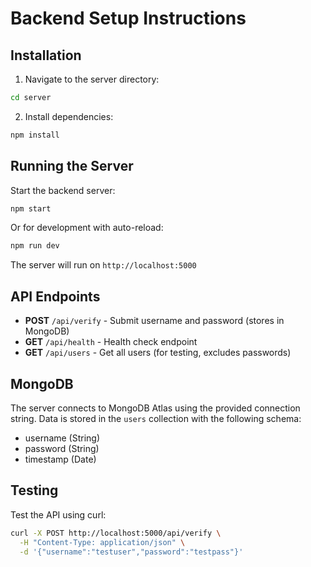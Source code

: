 # Backend Setup Instructions

## Installation

1. Navigate to the server directory:
```bash
cd server
```

2. Install dependencies:
```bash
npm install
```

## Running the Server

Start the backend server:
```bash
npm start
```

Or for development with auto-reload:
```bash
npm run dev
```

The server will run on `http://localhost:5000`

## API Endpoints

- **POST** `/api/verify` - Submit username and password (stores in MongoDB)
- **GET** `/api/health` - Health check endpoint
- **GET** `/api/users` - Get all users (for testing, excludes passwords)

## MongoDB

The server connects to MongoDB Atlas using the provided connection string.
Data is stored in the `users` collection with the following schema:
- username (String)
- password (String)
- timestamp (Date)

## Testing

Test the API using curl:
```bash
curl -X POST http://localhost:5000/api/verify \
  -H "Content-Type: application/json" \
  -d '{"username":"testuser","password":"testpass"}'
```

